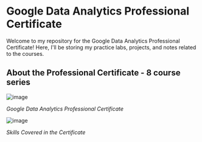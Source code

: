 # Google Data Analytics Professional Certificate

Welcome to my repository for the Google Data Analytics Professional Certificate! Here, I'll be storing my practice labs, projects, and notes related to the courses.

## About the Professional Certificate - 8 course series

![image](https://github.com/Eng-Ahmed-Rifai/Google-Data-Analytics-Professional-Certificate/assets/110114267/07209fec-a409-4086-9428-431d4d08c01c)


*Google Data Analytics Professional Certificate*

![image](https://github.com/Eng-Ahmed-Rifai/Google-Data-Analytics-Professional-Certificate/assets/110114267/71d2d7f3-0e23-4dd4-8136-73826ab7344e)


*Skills Covered in the Certificate*  
 
